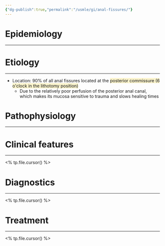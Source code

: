 ```yaml
---
{"dg-publish":true,"permalink":"/usmle/gi/anal-fissures/"}
---
```


# Epidemiology
---


# Etiology
---
- Location: 90% of all anal fissures located at the <span style="background:rgba(240, 200, 0, 0.2)">posterior commissure (6 o'clock in the lithotomy position)</span>
	- Due to the relatively poor perfusion of the posterior anal canal, which makes its mucosa sensitive to trauma and slows healing times

# Pathophysiology
---


# Clinical features
---
<% tp.file.cursor() %>

# Diagnostics
---
<% tp.file.cursor() %>

# Treatment
---
<% tp.file.cursor() %>

